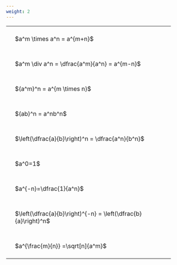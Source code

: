 ```yaml
---
weight: 2
---
```


<style type="text/css">
#T_2325c th.col_heading {
  text-align: left;
  font-size: 1em;
}
#T_2325c td {
  text-align: left;
  font-size: 1em;
  padding: 1.5em;
}
#T_2325c_row0_col0, #T_2325c_row1_col0, #T_2325c_row2_col0, #T_2325c_row3_col0, #T_2325c_row4_col0, #T_2325c_row5_col0, #T_2325c_row6_col0, #T_2325c_row7_col0, #T_2325c_row8_col0 {
  width: 400px;
  white-space: pre-wrap;
}
</style>
<table id="T_2325c">
  <thead>
  </thead>
  <tbody>
    <tr>
      <td id="T_2325c_row0_col0" class="data row0 col0" >$a^m \times a^n = a^{m+n}$</td>
    </tr>
    <tr>
      <td id="T_2325c_row1_col0" class="data row1 col0" >$a^m \div a^n = \dfrac{a^m}{a^n} = a^{m-n}$</td>
    </tr>
    <tr>
      <td id="T_2325c_row2_col0" class="data row2 col0" >$(a^m)^n = a^{m \times n}$</td>
    </tr>
    <tr>
      <td id="T_2325c_row3_col0" class="data row3 col0" >$(ab)^n = a^nb^n$</td>
    </tr>
    <tr>
      <td id="T_2325c_row4_col0" class="data row4 col0" >$\left(\dfrac{a}{b}\right)^n = \dfrac{a^n}{b^n}$</td>
    </tr>
    <tr>
      <td id="T_2325c_row5_col0" class="data row5 col0" >$a^0=1$</td>
    </tr>
    <tr>
      <td id="T_2325c_row6_col0" class="data row6 col0" >$a^{-n}=\dfrac{1}{a^n}$</td>
    </tr>
    <tr>
      <td id="T_2325c_row7_col0" class="data row7 col0" >$\left(\dfrac{a}{b}\right)^{-n} = \left(\dfrac{b}{a}\right)^n$</td>
    </tr>
    <tr>
      <td id="T_2325c_row8_col0" class="data row8 col0" >$a^{\frac{m}{n}} =\sqrt[n]{a^m}$</td>
    </tr>
  </tbody>
</table>
